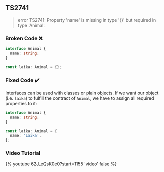 ## TS2741

> error TS2741: Property 'name' is missing in type '{}' but required in type 'Animal'.

### Broken Code ❌

```ts
interface Animal {
  name: string;
}

const laika: Animal = {};
```

### Fixed Code ✔️

Interfaces can be used with classes or plain objects. If we want our object (i.e. `laika`) to fulfill the contract of `Animal`, we have to assign all required properties to it:

```ts
interface Animal {
  name: string;
}

const laika: Animal = {
  name: 'Laika',
};
```

### Video Tutorial

{% youtube 62J_eQsK0e0?start=1155 'video' false %}

